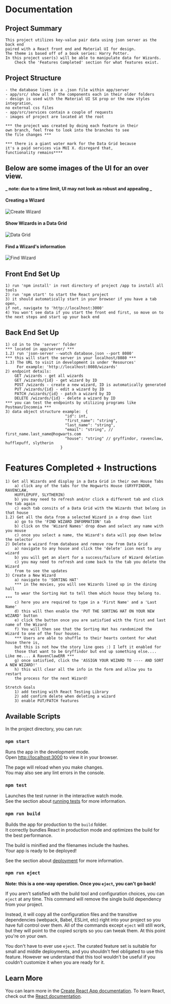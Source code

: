 # Documentation

## Project Summary

    This project utilizes key-value pair data using json server as the back end
    paired with a React front end and Material UI for design.
    The theme is based off of a book series: Harry Potter.
    In this project user(s) will be able to manipulate data for Wizards.
        Check the 'Features Completed' section for what features exist.

## Project Structure

    - the database lives in a .json file within app/server
    - app/src/ show all of the components each in their older folders
    - design is used with the Material UI SX prop or the new styles integration,
    no external css files
    - app/src/services contain a couple of requests
    - images of project are located at the root

    *** the project was created by doing each feature in their
    own branch, feel free to look into the branches to see
    the file changes ***

    *** there is a giant water mark for the Data Grid because
    it's a paid services via MUI X. disregard that,
    functionality remains****

## Below are some images of the UI for an over view.

**_ note: due to a time limit, UI may not look as robust and appealing _**

#### Creating a Wizard

![Create Wizard](CreateWizard.png)

#### Show Wizards in a Data Grid

![Data Grid](DataGrid.png)

#### Find a Wizard's information

![Find Wizard](FindWizard.png)

## Front End Set Up

    1) run 'npm install' in root directory of project /app to install all tools
    2) run 'npm start' to start the React project
    3) it should automatically start in your browser if you have a tab open,
    if not, navigate to 'http://localhost:3000'
    4) You won't see data if you start the front end first, so move on to
    the next steps and start up your back end

## Back End Set Up

    1) cd in to the 'server' folder
    *** located in app/server/ ***
    1.2) run 'json-server --watch database.json --port 8080'
    *** this will start the server in your localhost/8080 ***
    1.3) The URL to visit in development is under 'Resources'
         For example: 'http://localhost:8080/wizards'
    2) endpoint details:
        GET /wizards - get all wizards
        GET /wizards/{id} - get wizard by ID
        POST /wizards - create a new wizard, ID is automatically generated
        PUT /wizards/{id} - edit a wizard by ID
        PATCH /wizards/{id} - patch a wizard by ID
        DELETE /wizards/{id} - delete a wizard by ID
    *** you can test the endpoints by utilizing programs like Postman/Incomnia ***
    3) data object structure example:  {
                              "id": int,
                              "first_name": "string",
                              "last_name": "string",
                              "email": "string", // first_name.last_name@hogwarts.com
                              "house": "string" // gryffindor, ravenclaw, hufflepuff, slytherin
                            }

# Features Completed + Instructions

    1) Get all Wizards and display in a Data Grid in their own House Tabs
        a) click any of the tabs for the Hogwarts House (GRYFFINDOR, RAVENCLAW,
        HUFFLEPUFF, SLYTHERIN)
        b) you may need to refresh and/or click a different tab and click the tab again
        c) each tab consits of a Data Grid with the Wizards that belong in that house
    1.2) Get all the data from a selected Wizard in a drop down list
        a) go to the 'FIND WIZARD INFORMATION' tab
        b) click on the 'Wizard Names' drop down and select any name with you mouse
        c) once you select a name, the Wizard's data will pop down below the selector
    2) Delete a wizard from database and remove row from Data Grid
        a) navigate to any house and click the 'delete' icon next to any wizard
        b) you will get an alert for a success/failure of Wizard deletion
        c) you may need to refresh and come back to the tab you delete the Wizard
        from to see the updates
    3) Create a New Wizard
        a) navigate to 'SORTING HAT'
        *** in the movies, you will see Wizards lined up in the dining hall
        to wear the Sorting Hat to tell them which house they belong to. ***
        c) here you are required to type in a 'First Name' and a 'Last Name'
        d) this will then enable the 'PUT THE SORTING HAT ON YOUR NEW WIZARD' button
        e) click the button once you are satisfied with the first and last name of the Wizard
        f) You will then see that the Sorting Hat has randomized the Wizard to one of the four houses.
        *** Users are able to shuffle to their hearts content for what house there is,
        but this is not how the story line goes :) I left it enabled for
        those that want to be Gryffindor but end up something else.... Like me.... A RavenClawERR ***
        g) once satisfied, click the 'ASSIGN YOUR WIZARD TO ---- AND SORT A NEW WIZARD!'
        h) this will clear all the info in the form and allow you to restart
        the process for the next Wizard!

    Stretch Goals
        1) add testing with React Testing Library
        2) add confirm delete when deleting a wizard
        3) enable PUT/PATCH features

## Available Scripts

In the project directory, you can run:

### `npm start`

Runs the app in the development mode.\
Open [http://localhost:3000](http://localhost:3000) to view it in your browser.

The page will reload when you make changes.\
You may also see any lint errors in the console.

### `npm test`

Launches the test runner in the interactive watch mode.\
See the section about [running tests](https://facebook.github.io/create-react-app/docs/running-tests) for more information.

### `npm run build`

Builds the app for production to the `build` folder.\
It correctly bundles React in production mode and optimizes the build for the best performance.

The build is minified and the filenames include the hashes.\
Your app is ready to be deployed!

See the section about [deployment](https://facebook.github.io/create-react-app/docs/deployment) for more information.

### `npm run eject`

**Note: this is a one-way operation. Once you `eject`, you can't go back!**

If you aren't satisfied with the build tool and configuration choices, you can `eject` at any time. This command will remove the single build dependency from your project.

Instead, it will copy all the configuration files and the transitive dependencies (webpack, Babel, ESLint, etc) right into your project so you have full control over them. All of the commands except `eject` will still work, but they will point to the copied scripts so you can tweak them. At this point you're on your own.

You don't have to ever use `eject`. The curated feature set is suitable for small and middle deployments, and you shouldn't feel obligated to use this feature. However we understand that this tool wouldn't be useful if you couldn't customize it when you are ready for it.

## Learn More

You can learn more in the [Create React App documentation](https://facebook.github.io/create-react-app/docs/getting-started).
To learn React, check out the [React documentation](https://reactjs.org/).
